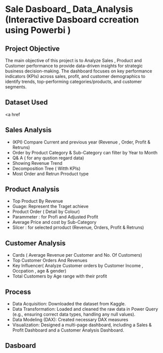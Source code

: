 # Sale Dasboard_ Data_Analysis (Interactive Dasboard ccreation using Powerbi )

## Project Objective
The main objective of this project is to Analyze Sales , Product and Customer performance to provide data-driven insights for strategic business decision-making. The dashboard focuses on key performance indicators (KPIs) across sales, profit, and customer demographics to identify trends, top-performing categories/products, and customer segments.

## Dataset Used
<a href 

## Sales Analysis 
- (KPI) Compare Current and previous year (Revenue , Order, Profit & Retruns)
- Order  by Product Category & Sub-Category can filter by Year to Month
- Q& A ( for any qustion regard data)
- Showing Revenue Trend
- Decomposition Tree ( Witth KPIs)
- Most Order and Retrun Prroduct  type
 
## Product  Analysis 
- Top Product By Revenue 
- Guage: Represent the Traget achieve 
- Product Order ( Detail by Colour)
- Parammeter : for Profi and Adjusted Profit
- Average Price and cost by Sub-Category
- Silcer :  for selected prroduct (Revenue, Orders, Profit & Retruns)

## Customer Analysis 
- Cards ( Average Revenue per Customer and No. Of Customers)
- Top Customer Orders And Revenues
- Key Influencer( Analyze Customer orders by Customer Income , Occpation , age & gender)
- Total Customers  by Age range with their profit

## Process 
- Data Acquisition: Downloaded the dataset from Kaggle.
- Data Transformation: Loaded and cleaned the raw data in Power Query (e.g., ensuring correct data types, handling any null values).
- Data Modeling (DAX): Created necessary DAX measures 
- Visualization: Designed a multi-page dashboard, including a Sales & Profit Dashboard and a Customer Analysis Dashboard.

## Dasboard 
